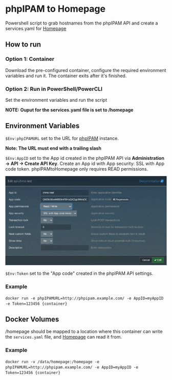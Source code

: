 # phpIPAM to Homepage
Powershell script to grab hostnames from the phpIPAM API and create a services.yaml for [Homepage](https://gethomepage.dev/)

## How to run

### Option 1: Container

Download the pre-configured container, configure the required environment variables and run it. The container exits after it's finished.

### Option 2: Run in PowerShell/PowerCLI

Set the environment variables and run the script

**NOTE: Ouput for the services.yaml file is set to /homepage**

## Environment Variables

`$Env:phpIPAMURL` set to the URL for [phpIPAM](https://phpipam.net/) instance.

**Note: The URL must end with a trailing slash**

`$Env:AppID` set to the App id created in the phpIPAM API via **Administration -> API -> Create API Key**. Create an App id with App security: SSL with App code token. phpIPAMtoHomepage only requires READ permissions.

![screenshot](https://github.com/h0bbel/phpIPAMtoHomepage/blob/main/img/phpipamapi01.png)

`$Env:Token` set to the "App code" created in the phpIPAM API settings.

### Example

`docker run -e phpIPAMURL=http://phpipam.example.com/ -e AppID=myAppID -e Token=123456 {container}`

## Docker Volumes

/homepage should be mapped to a location where this container can write the `services.yaml` file, and [Homepage](https://gethomepage.dev/) can read it from.

### Example

`docker run -v /data/homepage:/homepage -e phpIPAMURL=http://phpipam.example.com/ -e AppID=myAppID -e Token=123456 {container}`